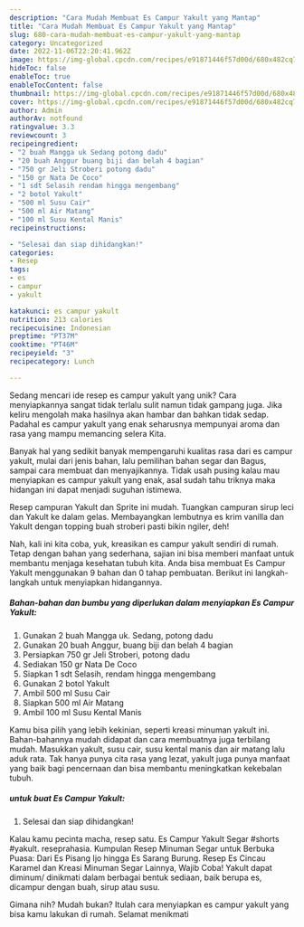 ```yaml
---
description: "Cara Mudah Membuat Es Campur Yakult yang Mantap"
title: "Cara Mudah Membuat Es Campur Yakult yang Mantap"
slug: 680-cara-mudah-membuat-es-campur-yakult-yang-mantap
category: Uncategorized
date: 2022-11-06T22:20:41.962Z
image: https://img-global.cpcdn.com/recipes/e91871446f57d00d/680x482cq70/es-campur-yakult-foto-resep-utama.jpg
hideToc: false
enableToc: true
enableTocContent: false
thumbnail: https://img-global.cpcdn.com/recipes/e91871446f57d00d/680x482cq70/es-campur-yakult-foto-resep-utama.jpg
cover: https://img-global.cpcdn.com/recipes/e91871446f57d00d/680x482cq70/es-campur-yakult-foto-resep-utama.jpg
author: Admin
authorAv: notfound
ratingvalue: 3.3
reviewcount: 3
recipeingredient:
- "2 buah Mangga uk Sedang potong dadu"
- "20 buah Anggur buang biji dan belah 4 bagian"
- "750 gr Jeli Stroberi potong dadu"
- "150 gr Nata De Coco"
- "1 sdt Selasih rendam hingga mengembang"
- "2 botol Yakult"
- "500 ml Susu Cair"
- "500 ml Air Matang"
- "100 ml Susu Kental Manis"
recipeinstructions:

- "Selesai dan siap dihidangkan!"
categories:
- Resep
tags:
- es
- campur
- yakult

katakunci: es campur yakult 
nutrition: 213 calories
recipecuisine: Indonesian
preptime: "PT37M"
cooktime: "PT46M"
recipeyield: "3"
recipecategory: Lunch

---
```





Sedang mencari ide resep es campur yakult yang unik? Cara menyiapkannya sangat tidak terlalu sulit namun tidak gampang juga. Jika keliru mengolah maka hasilnya akan hambar dan bahkan tidak sedap. Padahal es campur yakult yang enak seharusnya mempunyai aroma dan rasa yang mampu memancing selera Kita.





Banyak hal yang sedikit banyak mempengaruhi kualitas rasa dari es campur yakult, mulai dari jenis bahan, lalu pemilihan bahan segar dan Bagus, sampai cara membuat dan menyajikannya. Tidak usah pusing kalau mau menyiapkan es campur yakult yang enak,      asal sudah tahu triknya maka hidangan ini dapat menjadi suguhan istimewa.














Resep campuran Yakult dan Sprite ini mudah. Tuangkan campuran sirup leci dan Yakult ke dalam gelas. Membayangkan lembutnya es krim vanilla dan Yakult dengan topping buah stroberi pasti bikin ngiler, deh!






Nah, kali ini kita coba, yuk, kreasikan es campur yakult sendiri di rumah. Tetap dengan bahan yang sederhana, sajian ini bisa memberi manfaat untuk membantu menjaga kesehatan tubuh kita. Anda bisa membuat Es Campur Yakult menggunakan 9 bahan dan 0 tahap pembuatan. Berikut ini langkah-langkah untuk menyiapkan hidangannya.

<!--inarticleads1-->

##### Bahan-bahan dan bumbu yang diperlukan dalam menyiapkan Es Campur Yakult:

1. Gunakan 2 buah Mangga uk. Sedang, potong dadu
1. Gunakan 20 buah Anggur, buang biji dan belah 4 bagian
1. Persiapkan 750 gr Jeli Stroberi, potong dadu
1. Sediakan 150 gr Nata De Coco
1. Siapkan 1 sdt Selasih, rendam hingga mengembang
1. Gunakan 2 botol Yakult
1. Ambil 500 ml Susu Cair
1. Siapkan 500 ml Air Matang
1. Ambil 100 ml Susu Kental Manis


Kamu bisa pilih yang lebih kekinian, seperti kreasi minuman yakult ini. Bahan-bahannya mudah didapat dan cara membuatnya juga terbilang mudah. Masukkan yakult, susu cair, susu kental manis dan air matang lalu aduk rata. Tak hanya punya cita rasa yang lezat, yakult juga punya manfaat yang baik bagi pencernaan dan bisa membantu meningkatkan kekebalan tubuh. 

<!--inarticleads2-->

#####  untuk buat Es Campur Yakult:


1. Selesai dan siap dihidangkan!

Kalau kamu pecinta macha, resep satu. Es Campur Yakult Segar #shorts #yakult. reseprahasia. Kumpulan Resep Minuman Segar untuk Berbuka Puasa: Dari Es Pisang Ijo hingga Es Sarang Burung. Resep Es Cincau Karamel dan Kreasi Minuman Segar Lainnya, Wajib Coba! Yakult dapat diminum/ dinikmati dalam berbagai bentuk sediaan, baik berupa es, dicampur dengan buah, sirup atau susu. 

Gimana nih? Mudah bukan? Itulah cara menyiapkan es campur yakult yang bisa kamu lakukan di rumah. Selamat menikmati
